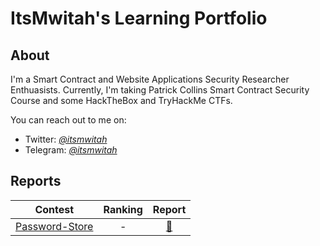 # ItsMwitah's Learning Portfolio

## About

I'm a Smart Contract and Website Applications Security Researcher Enthuasists. 
Currently, I'm taking Patrick Collins Smart Contract Security Course and some HackTheBox and TryHackMe CTFs.

You can reach out to me on:
- Twitter: [*@itsmwitah*](https://twitter.com/itsmwitah) 
- Telegram: [*@itsmwitah*](https://t.me/itsmwitah)

## Reports

| Contest | Ranking | Report |
| - | :-: | :-: |
| [Password-Store](https://github.com/Cyfrin/2023-10-PasswordStore) | - | [📄](CodeHawks/2024-08-14-password-store.pdf) |